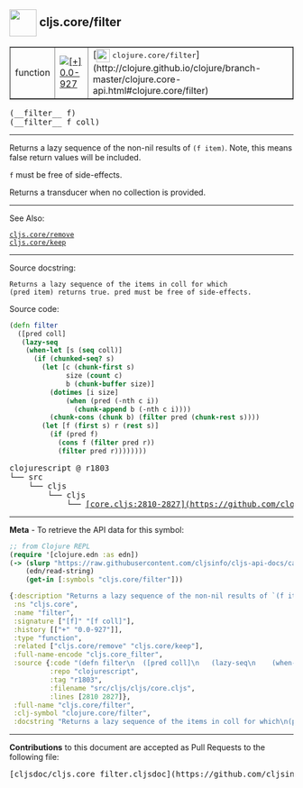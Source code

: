 ## <img width="48px" valign="middle" src="http://i.imgur.com/Hi20huC.png"> cljs.core/filter

 <table border="1">
<tr>

<td>function</td>
<td><a href="https://github.com/cljsinfo/cljs-api-docs/tree/0.0-927"><img valign="middle" alt="[+] 0.0-927" src="https://img.shields.io/badge/+-0.0--927-lightgrey.svg"></a> </td>
<td>
[<img height="24px" valign="middle" src="http://i.imgur.com/1GjPKvB.png"> <samp>clojure.core/filter</samp>](http://clojure.github.io/clojure/branch-master/clojure.core-api.html#clojure.core/filter)
</td>
</tr>
</table>

 <samp>
(__filter__ f)<br>
</samp>
 <samp>
(__filter__ f coll)<br>
</samp>

---

Returns a lazy sequence of the non-nil results of `(f item)`. Note, this means
false return values will be included.

`f` must be free of side-effects.

Returns a transducer when no collection is provided.

---


See Also:

[`cljs.core/remove`](cljs.core_remove.md)<br>
[`cljs.core/keep`](cljs.core_keep.md)<br>

---

Source docstring:

```
Returns a lazy sequence of the items in coll for which
(pred item) returns true. pred must be free of side-effects.
```

Source code:

```clj
(defn filter
  ([pred coll]
   (lazy-seq
    (when-let [s (seq coll)]
      (if (chunked-seq? s)
        (let [c (chunk-first s)
              size (count c)
              b (chunk-buffer size)]
          (dotimes [i size]
              (when (pred (-nth c i))
                (chunk-append b (-nth c i))))
          (chunk-cons (chunk b) (filter pred (chunk-rest s))))
        (let [f (first s) r (rest s)]
          (if (pred f)
            (cons f (filter pred r))
            (filter pred r))))))))
```

 <pre>
clojurescript @ r1803
└── src
    └── cljs
        └── cljs
            └── <ins>[core.cljs:2810-2827](https://github.com/clojure/clojurescript/blob/r1803/src/cljs/cljs/core.cljs#L2810-L2827)</ins>
</pre>


---

__Meta__ - To retrieve the API data for this symbol:

```clj
;; from Clojure REPL
(require '[clojure.edn :as edn])
(-> (slurp "https://raw.githubusercontent.com/cljsinfo/cljs-api-docs/catalog/cljs-api.edn")
    (edn/read-string)
    (get-in [:symbols "cljs.core/filter"]))
```

```clj
{:description "Returns a lazy sequence of the non-nil results of `(f item)`. Note, this means\nfalse return values will be included.\n\n`f` must be free of side-effects.\n\nReturns a transducer when no collection is provided.",
 :ns "cljs.core",
 :name "filter",
 :signature ["[f]" "[f coll]"],
 :history [["+" "0.0-927"]],
 :type "function",
 :related ["cljs.core/remove" "cljs.core/keep"],
 :full-name-encode "cljs.core_filter",
 :source {:code "(defn filter\n  ([pred coll]\n   (lazy-seq\n    (when-let [s (seq coll)]\n      (if (chunked-seq? s)\n        (let [c (chunk-first s)\n              size (count c)\n              b (chunk-buffer size)]\n          (dotimes [i size]\n              (when (pred (-nth c i))\n                (chunk-append b (-nth c i))))\n          (chunk-cons (chunk b) (filter pred (chunk-rest s))))\n        (let [f (first s) r (rest s)]\n          (if (pred f)\n            (cons f (filter pred r))\n            (filter pred r))))))))",
          :repo "clojurescript",
          :tag "r1803",
          :filename "src/cljs/cljs/core.cljs",
          :lines [2810 2827]},
 :full-name "cljs.core/filter",
 :clj-symbol "clojure.core/filter",
 :docstring "Returns a lazy sequence of the items in coll for which\n(pred item) returns true. pred must be free of side-effects."}

```

---

__Contributions__ to this document are accepted as Pull Requests to the following file:

 <pre>
[cljsdoc/cljs.core_filter.cljsdoc](https://github.com/cljsinfo/cljs-api-docs/blob/master/cljsdoc/cljs.core_filter.cljsdoc)
</pre>

